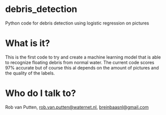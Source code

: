 # debris_detection
Python code for debris detection using logistic regression on pictures

# What is it?
This is the first code to try and create a machine learning model that is able to recognize floating debris from normal water. The current code scores 97% accurate but of course this al depends on the amount of pictures and the quality of the labels. 



# Who do I talk to?
Rob van Putten, rob.van.putten@waternet.nl, breinbaasnl@gmail.com

